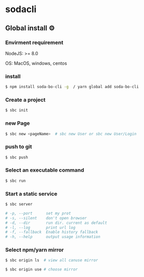 
# sodacli

## Global install ⚙️

### Envirment requirement

NodeJS: >= 8.0

OS: MacOS, windows, centos

### install

```bash
$ npm install soda-bo-cli -g  / yarn global add soda-bo-cli
```

### Create a project 
```bash
$ sbc init
```

### new Page 
```bash
$ sbc new <pageName>  # sbc new User or sbc new User/Login
```


### push to git 

```bash
$ sbc push
```

### Select an executable command

```bash
$ sbc run
```

### Start a static service

```bash
$ sbc server

# -p, --port      set my prot
# -s, --silent    don't open browser
# -d, --dir       run dir. current as default
# -l, --log       print url log
# -f, --fallback  Enable history fallback
# -h, --help      output usage information

```

### Select npm/yarn mirror

```bash
$ sbc origin ls  # view all canuse mirror

$ sbc origin use # choose mirror
```
